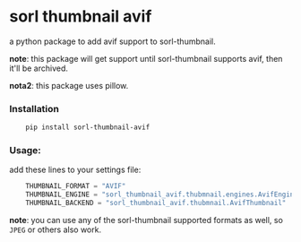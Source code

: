 # sorl thumbnail avif

a python package to add avif support to sorl-thumbnail.

**note**: this package will get support until sorl-thumbnail supports avif, then it'll be archived.

**nota2**: this package uses pillow.

### Installation

``` bash
    pip install sorl-thumbnail-avif
```

### Usage:

add these lines to your settings file:

``` python
    THUMBNAIL_FORMAT = "AVIF"
    THUMBNAIL_ENGINE = "sorl_thumbnail_avif.thubmnail.engines.AvifEngine"
    THUMBNAIL_BACKEND = "sorl_thumbnail_avif.thubmnail.AvifThumbnail"
```

**note**: you can use any of the sorl-thumbnail supported formats as well, so `JPEG` or others also work.
